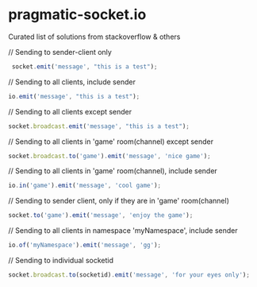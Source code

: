 # pragmatic-socket.io
Curated list of solutions from stackoverflow &amp; others


// Sending to sender-client only
```javascript
 socket.emit('message', "this is a test");
```

 // Sending to all clients, include sender
 ```javascript
 io.emit('message', "this is a test");
 ```

 // Sending to all clients except sender
 ```javascript
 socket.broadcast.emit('message', "this is a test");
 ```

 // Sending to all clients in 'game' room(channel) except sender
 ```javascript
 socket.broadcast.to('game').emit('message', 'nice game');
 ```

 // Sending to all clients in 'game' room(channel), include sender
 ```javascript
 io.in('game').emit('message', 'cool game');
 ```

 // Sending to sender client, only if they are in 'game' room(channel)
 ```javascript
 socket.to('game').emit('message', 'enjoy the game');
 ```

 // Sending to all clients in namespace 'myNamespace', include sender
 ```javascript
 io.of('myNamespace').emit('message', 'gg');
 ```

 // Sending to individual socketid
 ```javascript
 socket.broadcast.to(socketid).emit('message', 'for your eyes only');
 ```
